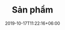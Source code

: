 ---
title: "Sản phẩm"
date: 2019-10-17T11:22:16+06:00
draft: false
description : "this is a meta description"
---